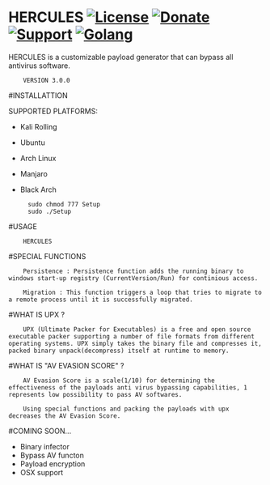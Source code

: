 # HERCULES [![License](https://img.shields.io/github/license/mashape/apistatus.svg?maxAge=2592000)](https://raw.githubusercontent.com/EgeBalci/HERCULES/master/LICENSE)  [![Donate](https://img.shields.io/badge/Donate-Patreon-green.svg)](http://patreon.com/user?u=3556027) [![Support](https://img.shields.io/badge/Support-Mail-red.svg)](https://github.com/EgeBalci/HERCULES/wiki) [![Golang](https://img.shields.io/badge/Go-1.6-blue.svg)](https://golang.org)

HERCULES is a customizable payload generator that can bypass all antivirus software.


		VERSION 3.0.0
		
	
#INSTALLATTION

SUPPORTED PLATFORMS:

- Kali Rolling
- Ubuntu
- Arch Linux
- Manjaro
- Black Arch



		sudo chmod 777 Setup
		sudo ./Setup


#USAGE

		HERCULES


#SPECIAL FUNCTIONS


		Persistence : Persistence function adds the running binary to windows start-up registry (CurrentVersion/Run) for continious access.
		
		Migration : This function triggers a loop that tries to migrate to a remote process until it is successfully migrated. 

#WHAT IS UPX ?

		UPX (Ultimate Packer for Executables) is a free and open source executable packer supporting a number of file formats from different operating systems. UPX simply takes the binary file and compresses it, packed binary unpack(decompress) itself at runtime to memory.
		
#WHAT IS "AV EVASION SCORE" ?

		AV Evasion Score is a scale(1/10) for determining the effectiveness of the payloads anti virus bypassing capabilities, 1 represents low possibility to pass AV softwares.
		
		Using special functions and packing the payloads with upx decreases the AV Evasion Score.
		
		
		
#COMING SOON...

- Binary infector
- Bypass AV functon
- Payload encryption
- OSX support

		
